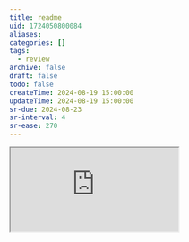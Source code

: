 ```yaml
---
title: readme
uid: 1724050800084
aliases:
categories: []
tags:
  - review
archive: false
draft: false
todo: false
createTime: 2024-08-19 15:00:00
updateTime: 2024-08-19 15:00:00
sr-due: 2024-08-23
sr-interval: 4
sr-ease: 270
---
```


<iframe
  class="iframe_full"
  src="https://dict.youdao.com/result?word=readme&lang=en"
>
</iframe>
